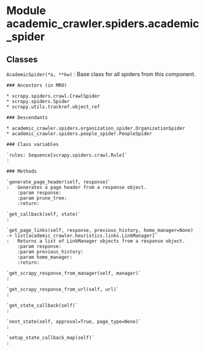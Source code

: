 Module academic_crawler.spiders.academic_spider
===============================================

Classes
-------

`AcademicSpider(*a, **kw)`
:   Base class for all spiders from this component.

    ### Ancestors (in MRO)

    * scrapy.spiders.crawl.CrawlSpider
    * scrapy.spiders.Spider
    * scrapy.utils.trackref.object_ref

    ### Descendants

    * academic_crawler.spiders.organization_spider.OrganizationSpider
    * academic_crawler.spiders.people_spider.PeopleSpider

    ### Class variables

    `rules: Sequence[scrapy.spiders.crawl.Rule]`
    :

    ### Methods

    `generate_page_header(self, response)`
    :   Generates a page header from a response object.
        :param response:
        :param prune_tree:
        :return:

    `get_callback(self, state)`
    :

    `get_page_links(self, response, previous_history, home_manager=None) ‑> list[academic_crawler.heuristics.links.LinkManager]`
    :   Returns a list of LinkManager objects from a response object.
        :param response:
        :param previous_history:
        :param home_manager:
        :return:

    `get_scrapy_response_from_manager(self, manager)`
    :

    `get_scrapy_response_from_url(self, url)`
    :

    `get_state_callback(self)`
    :

    `next_state(self, approval=True, page_type=None)`
    :

    `setup_state_callback_map(self)`
    :